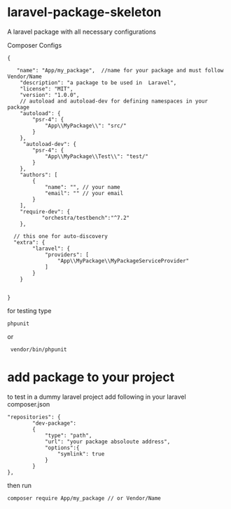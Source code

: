 # laravel-package-skeleton
A laravel package with all necessary configurations


Composer Configs
```
{
    
   "name": "App/my_package",  //name for your package and must follow Vendor/Name
    "description": "a package to be used in  Laravel", 
    "license": "MIT",
    "version": "1.0.0",
    // autoload and autoload-dev for defining namespaces in your package
    "autoload": {
        "psr-4": {
            "App\\MyPackage\\": "src/"
        }
    },
	 "autoload-dev": {
        "psr-4": {
            "App\\MyPackage\\Test\\": "test/"
        }
    },
    "authors": [
        {
            "name": "", // your name
            "email": "" // your email
        }
    ],
    "require-dev": {
		   "orchestra/testbench":"^7.2" 
	},

  // this one for auto-discovery
  "extra": {
        "laravel": {
            "providers": [
                "App\\MyPackage\\MyPackageServiceProvider"
            ]
        }
    }

    
}
```

for testing type
```
phpunit
```

or

```
 vendor/bin/phpunit
```

# add package to your project
to test in a dummy laravel project add following in your laravel composer.json
```
"repositories": {
        "dev-package":
        {
            "type": "path",
            "url": "your package absoloute address",
            "options":{
                "symlink": true
            }
        }
},
```

then run 
```
composer require App/my_package // or Vendor/Name
```
